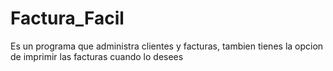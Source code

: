# Factura_Facil
Es un programa que administra clientes y facturas, tambien tienes la opcion de imprimir las facturas cuando lo desees  
